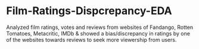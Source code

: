 # Film-Ratings-Dispcrepancy-EDA

Analyzed film ratings, votes and reviews from websites of Fandango, Rotten Tomatoes, Metacritic, IMDb & showed a
bias/discrepancy in ratings by one of the websites towards reviews to seek more viewership from users.
